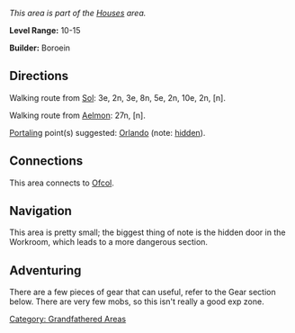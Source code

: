 *This area is part of the [Houses](:Category:_Houses.md "wikilink")
area.*

**Level Range:** 10-15

**Builder:** Boroein

## Directions

Walking route from [Sol](Sol.md "wikilink"): 3e, 2n, 3e, 8n, 5e, 2n,
10e, 2n, \[n\].

Walking route from [Aelmon](Aelmon.md "wikilink"): 27n, \[n\].

[Portaling](Portal.md "wikilink") point(s) suggested:
[Orlando](Orlando.md "wikilink") (note:
[hidden](Hide_Flag.md "wikilink")).

## Connections

This area connects to [Ofcol](:Category:_Ofcol.md "wikilink").

## Navigation

This area is pretty small; the biggest thing of note is the hidden door
in the Workroom, which leads to a more dangerous section.

## Adventuring

There are a few pieces of gear that can useful, refer to the Gear
section below. There are very few mobs, so this isn't really a good exp
zone.

[Category: Grandfathered
Areas](Category:_Grandfathered_Areas "wikilink")
